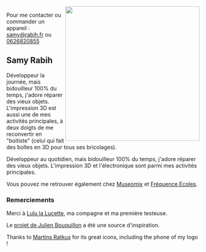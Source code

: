 <img src="https://user-images.githubusercontent.com/1282106/159175869-2f129458-8886-49ad-93d9-fd5dac2019a4.png" align="right" width="350" />

Pour me contacter ou commander un appareil : [samy@rabih.fr](mailto:samy.rabih.fr) ou [0626820855](tel:+33626820855)

## Samy Rabih

Développeur la journée, mais bidouilleur 100% du temps, j'adore réparer des vieux objets. L'impression 3D est aussi une de mes activités principales, à deux doigts de me reconvertir en "boitiste" (celui qui fait des boîtes en 3D pour tous ses bricolages).

Développeur au quotidien, mais bidouilleur 100% du temps, j'adore réparer des vieux objets. L'impression 3D et l'électronique sont parmi mes activités principales.

Vous pouvez me retrouver également chez [Museomix](https://www.museomix.org) et [Fréquence Ecoles](https://www.frequence-ecoles.org/).

### Remerciements

Merci à [Lulu la Lucette](https://www.lululalucette.com), ma compagne et ma première testeuse.

Le [projet de Julien Bouquillon](https://github.com/revolunet/s63) a été une source d'inspiration.

Thanks to [Martins Ratkus](https://www.iconfinder.com/MartinsDesigns) for its great icons, including the phone of my logo !
